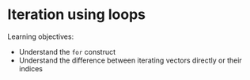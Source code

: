 # Iteration using loops

Learning objectives:

* Understand the `for` construct
* Understand the difference between iterating vectors directly or their indices